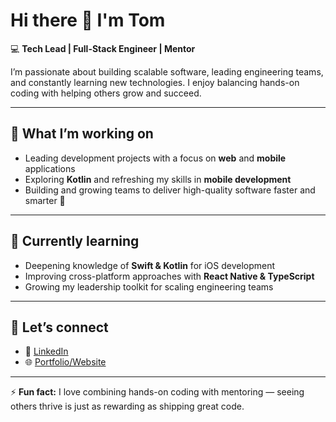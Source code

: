 # Hi there 👋 I'm Tom  

💻 **Tech Lead | Full-Stack Engineer | Mentor**  

I’m passionate about building scalable software, leading engineering teams, and constantly learning new technologies. I enjoy balancing hands-on coding with helping others grow and succeed.  

---

## 🚀 What I’m working on
- Leading development projects with a focus on **web** and **mobile** applications  
- Exploring **Kotlin** and refreshing my skills in **mobile development**  
- Building and growing teams to deliver high-quality software faster and smarter 🧠

---

## 🌱 Currently learning
- Deepening knowledge of **Swift & Kotlin** for iOS development  
- Improving cross-platform approaches with **React Native & TypeScript**  
- Growing my leadership toolkit for scaling engineering teams  

---

## 🤝 Let’s connect
- 💼 [LinkedIn](https://www.linkedin.com/in/leggtom/)
- 🌐 [Portfolio/Website](https://tomlegg.com)  

---

⚡ **Fun fact:** I love combining hands-on coding with mentoring — seeing others thrive is just as rewarding as shipping great code.
